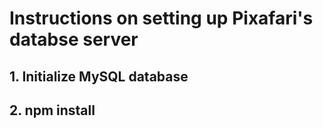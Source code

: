 # Instructions on setting up Pixafari's databse server

## 1. Initialize MySQL database

## 2. npm install 

